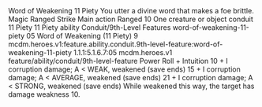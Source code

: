 <ability>
  <name>Word of Weakening</name>
  <cost>11 Piety</cost>
  <flavor>You utter a divine word that makes a foe brittle.</flavor>
  <keywords>
    <keyword>Magic</keyword>
    <keyword>Ranged</keyword>
    <keyword>Strike</keyword>
  </keywords>
  <type>Main action</type>
  <distance>Ranged 10</distance>
  <target>One creature or object</target>
  <metadata>
    <class>conduit</class>
    <cost>11 Piety</cost>
    <cost_amount>11</cost_amount>
    <cost_resource>Piety</cost_resource>
    <feature_type>ability</feature_type>
    <file_dpath>Conduit/9th-Level Features</file_dpath>
    <item_id>word-of-weakening-11-piety</item_id>
    <item_index>05</item_index>
    <item_name>Word of Weakening (11 Piety)</item_name>
    <level>9</level>
    <scc>mcdm.heroes.v1:feature.ability.conduit.9th-level-feature:word-of-weakening-11-piety</scc>
    <scdc>1.1.1:5.1.6.7:05</scdc>
    <source>mcdm.heroes.v1</source>
    <type>feature/ability/conduit/9th-level-feature</type>
  </metadata>
  <effects>
    <effect type="roll">
      <roll>Power Roll + Intuition</roll>
      <t1>10 + I corruption damage; A &lt; WEAK, weakened (save ends)</t1>
      <t2>15 + I corruption damage; A &lt; AVERAGE, weakened (save ends)</t2>
      <t3>21 + I corruption damage; A &lt; STRONG, weakened (save ends)</t3>
    </effect>
    <effect type="mundane">While weakened this way, the target has damage weakness 10.</effect>
  </effects>
</ability>
